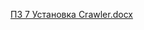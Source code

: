 [ПЗ 7 Установка Crawler.docx](https://github.com/Vendetta-com/Traffic-Monitor/files/10391366/7.Crawler.docx)

